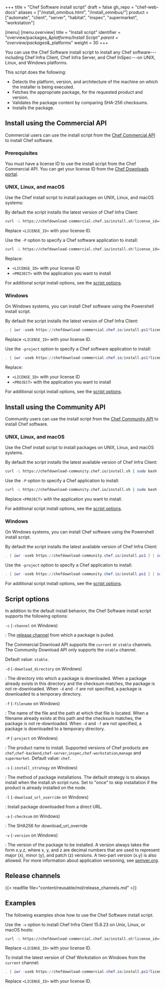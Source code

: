 +++
title = "Chef Software install script"
draft = false
gh_repo = "chef-web-docs"
aliases = ["/install_omnibus.html", "/install_omnibus/"]
product = ["automate", "client", "server", "habitat", "inspec", "supermarket", "workstation"]

[menu]
  [menu.overview]
    title = "Install script"
    identifier = "overview/packages_&_platforms/Install Script"
    parent = "overview/packages_&_platforms"
    weight = 30
+++

You can use the Chef Software install script to install
any Chef software---including Chef Infra Client, Chef Infra Server, and Chef InSpec---on UNIX, Linux, and Windows platforms.

This script does the following:

- Detects the platform, version, and architecture of the machine on which the installer is being executed.
- Fetches the appropriate package, for the requested product and version.
- Validates the package content by comparing SHA-256 checksums.
- Installs the package.

## Install using the Commercial API

Commercial users can use the install script from the [Chef Commercial API](/download/commercial/) to install Chef software.

### Prerequisites

You must have a license ID to use the install script from the Chef Commercial API. You can get your license ID from the [Chef Downloads portal](https://chef.io/downloads).

### UNIX, Linux, and macOS

Use the Chef install script to install packages on UNIX, Linux, and macOS systems:

By default the script installs the latest version of Chef Infra Client:

```bash
curl -L https://chefdownload-commercial.chef.io/install.sh?license_id=<LICENSE_ID> | sudo bash
```

Replace `<LICENSE_ID>` with your license ID.

Use the `-P` option to specify a Chef software application to install:

```bash
curl -L https://chefdownload-commercial.chef.io/install.sh?license_id=<LICENSE_ID> | sudo bash -s -- -P <PROJECT>
```

Replace:

- `<LICENSE_ID>` with your license ID
- `<PROJECT>` with the application you want to install

For additional script install options, see the [script options](#script-options).

### Windows

On Windows systems, you can install Chef software using the Powershell install script.

By default the script installs the latest version of Chef Infra Client:

```powershell
. { iwr -useb https://chefdownload-commercial.chef.io/install.ps1?license_id=<LICENSE_ID> } | iex; install
```

Replace `<LICENSE_ID>` with your license ID.

Use the `-project` option to specify a Chef software application to install:

```powershell
. { iwr -useb https://chefdownload-commercial.chef.io/install.ps1?license_id=<LICENSE_ID> } | iex; install -project <PROJECT>
```

Replace:

- `<LICENSE_ID>` with your license ID
- `<PROJECT>` with the application you want to install

For additional script install options, see the [script options](#script-options).

## Install using the Community API

Community users can use the install script from the [Chef Community API](/download/community/) to install Chef software.

### UNIX, Linux, and macOS

Use the Chef install script to install packages on UNIX, Linux, and macOS systems.

By default the script installs the latest available version of Chef Infra Client:

```bash
curl -L https://chefdownload-community.chef.io/install.sh | sudo bash
```

Use the `-P` option to specify a Chef application to install:

```bash
curl -L https://chefdownload-community.chef.io/install.sh | sudo bash -s -- -P <PROJECT>
```

Replace `<PROJECT>` with the application you want to install.

For additional script install options, see the [script options](#script-options).

### Windows

On Windows systems, you can install Chef software using the Powershell install script.

By default the script installs the latest available version of Chef Infra Client:

```powershell
. { iwr -useb https://chefdownload-community.chef.io/install.ps1 } | iex; install
```

Use the `-project` option to specify a Chef application to install:

```powershell
. { iwr -useb https://chefdownload-community.chef.io/install.ps1 } | iex; install -project <PROJECT>
```

For additional script install options, see the [script options](#script-options).

## Script options

In addition to the default install behavior, the Chef Software install script supports the following options:

`-c` (`-channel` on Windows)

: The [release channel](#release-channels) from which a package is pulled.

  The Commercial Download API supports the `current` or `stable` channels.
  The Community Download API only supports the `stable` channel.

  Default value: `stable`.

`-d` (`-download_directory` on Windows)

: The directory into which a package is downloaded. When a package
  already exists in this directory and the checksum matches, the
  package is not re-downloaded. When `-d` and `-f` are not specified,
  a package is downloaded to a temporary directory.

`-f` (`-filename` on Windows)

: The name of the file and the path at which that file is located.
  When a filename already exists at this path and the checksum
  matches, the package is not re-downloaded. When `-d` and `-f` are
  not specified, a package is downloaded to a temporary directory.

`-P` (`-project` on Windows)

: The product name to install. Supported versions of Chef products are
  `chef`,`chef-backend`,`chef-server`,`inspec`,`chef-workstation`,`manage` and
  `supermarket`. Default value: `chef`.

`-s` (`-install_strategy` on Windows)

: The method of package installations. The default strategy is to
  always install when the install.sh script runs. Set to "once" to
  skip installation if the product is already installed on the node.

`-l` (`-download_url_override` on Windows)

: Install package downloaded from a direct URL.

`-a` (`-checksum` on Windows)

:   The SHA256 for download_url_override

`-v` (`-version` on Windows)

:   The version of the package to be installed. A version always takes
    the form x.y.z, where x, y, and z are decimal numbers that are used
    to represent major (x), minor (y), and patch (z) versions. A
    two-part version (x.y) is also allowed. For more information about
    application versioning, see [semver.org](https://semver.org/).

## Release channels

{{< readfile file="content/reusable/md/release_channels.md" >}}

## Examples

The following examples show how to use the Chef Software install script.

Use the `-v` option to install Chef Infra Client 15.8.23 on Unix, Linux, or macOS hosts:

```bash
curl -L https://chefdownload-commercial.chef.io/install.sh?license_id=<LICENSE_ID> | sudo bash -s -- -v 15.8.23
```

Replace `<LICENSE_ID>` with your license ID.

To install the latest version of Chef Workstation on Windows from the `current` channel:

```powershell
. { iwr -useb https://chefdownload-commercial.chef.io/install.ps1?license_id=<LICENSE_ID> } | iex; install -channel current -project chef-workstation
```

Replace `<LICENSE_ID>` with your license ID.
